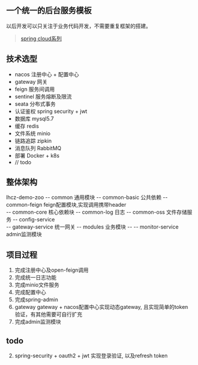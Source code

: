 ## 一个统一的后台服务模板
以后开发可以只关注于业务代码开发，不需要重复框架的搭建。
> [spring cloud系列](https://www.jianshu.com/p/f083660c65bf)

## 技术选型
- nacos         注册中心 + 配置中心
- gateway       网关
- feign         服务间调用
- sentinel      服务熔断及限流
- seata         分布式事务
- 认证鉴权       spring security + jwt
- 数据库         mysql5.7
- 缓存           redis
- 文件系统       minio
- 链路追踪       zipkin
- 消息队列       RabbitMQ
- 部署           Docker + k8s
- // todo

##  整体架构

lhcz-demo-zoo
    -- common   通用模块
        -- common-basic     公共依赖
        -- common-feign     feign配置模块,实现调用携带header      
        -- common-core      核心依赖块
        -- common-log       日志
        -- common-oss       文件存储服务
    -- config-service   
    -- gateway-service      统一网关
    -- modules              业务模块
        -- 
    -- monitor-service      admin监测模块
        
        
## 项目过程
1. 完成注册中心及open-feign调用
2. 完成统一日志功能
3. 完成minio文件服务
4. 完成配置中心
5. 完成spring-admin
6. gateway gateway + nacos配置中心实现动态gateway, 且实现简单的token验证，有其他需要可自行扩充
7. 完成admin监测模块

## todo
2. spring-security + oauth2 + jwt 实现登录验证, 以及refresh token

